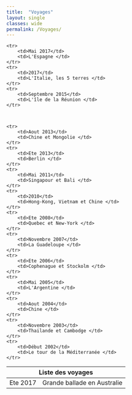 ```yaml
---
title:  "Voyages"
layout: single
classes: wide
permalink: /Voyages/
---
```

<head>
<link rel="stylesheet" href="https://unpkg.com/leaflet@1.4.0/dist/leaflet.css"
  integrity="sha512-puBpdR0798OZvTTbP4A8Ix/l+A4dHDD0DGqYW6RQ+9jxkRFclaxxQb/SJAWZfWAkuyeQUytO7+7N4QKrDh+drA=="
  crossorigin=""/>

  <!-- Make sure you put this AFTER Leaflet's CSS -->
<script src="https://unpkg.com/leaflet@1.4.0/dist/leaflet.js"
    integrity="sha512-QVftwZFqvtRNi0ZyCtsznlKSWOStnDORoefr1enyq5mVL4tmKB3S/EnC3rRJcxCPavG10IcrVGSmPh6Qw5lwrg=="
    crossorigin=""></script>
<script type="text/javascript" src="/assets/js/map.js"></script>
<style type="text/css">
        #mapid{
                height:700px;
        }
</style>

</head>
<body>
 <table>
 <thead>
    <tr>
        <th colspan="2">Liste des voyages</th>
    </tr>
</thead>
<tbody>
    <tr>
        <td>Ete 2017</td>
        <td>Grande ballade en Australie </td>
    </tr>

    <tr>
        <td>Mai 2017</td>
        <td>L'Espagne </td>
    </tr>
    <tr>
        <td>2017</td>
        <td>L'Italie, les 5 terres </td>
    </tr>
    <tr>
        <td>Septembre 2015</td>
        <td>L'île de la Réunion </td>
    </tr>



    <tr>
        <td>Aout 2013</td>
        <td>Chine et Mongolie </td>
    </tr>
    <tr>
        <td>Ete 2013</td>
        <td>Berlin </td>
    </tr>
    <tr>
        <td>Mai 2011</td>
        <td>Singapour et Bali </td>
    </tr>
    <tr>
        <td>2010</td>
        <td>Hong-Kong, Vietnam et Chine </td>
    </tr>
    <tr>
        <td>Ete 2008</td>
        <td>Quebec et New-York </td>
    </tr>
    <tr>
        <td>Novembre 2007</td>
        <td>La Guadeloupe </td>
    </tr>
    <tr>
        <td>Ete 2006</td>
        <td>Cophenague et Stockolm </td>
    </tr>
    <tr>
        <td>Mai 2005</td>
        <td>L'Argentine </td>
    </tr>
    <tr>
        <td>Aout 2004</td>
        <td>Chine </td>
    </tr>
    <tr>
        <td>Novembre 2003</td>
        <td>Thailande et Cambodge </td>
    </tr>
    <tr>
        <td>Début 2002</td>
        <td>Le tour de la Méditerranée </td>
    </tr>
</tbody>
 </table>

 <br/>
 <div id="mapid"></div>
</body>

